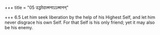 +++
title = "05 उद्धरेदात्मनाऽऽत्मानन्"

+++
6.5 Let him seek liberation by the help of his Highest Self, and let him
never disgrace his own Self. For that Self is his only friend; yet it
may also be his enemy.
